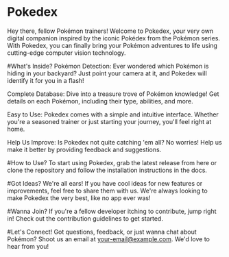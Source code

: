 # Pokedex
Hey there, fellow Pokémon trainers! Welcome to Pokedex, your very own digital companion inspired by the iconic Pokédex from the Pokémon series. With Pokedex, you can finally bring your Pokémon adventures to life using cutting-edge computer vision technology.

#What's Inside?
Pokémon Detection: Ever wondered which Pokémon is hiding in your backyard? Just point your camera at it, and Pokedex will identify it for you in a flash!

Complete Database: Dive into a treasure trove of Pokémon knowledge! Get details on each Pokémon, including their type, abilities, and more.

Easy to Use: Pokedex comes with a simple and intuitive interface. Whether you're a seasoned trainer or just starting your journey, you'll feel right at home.

Help Us Improve: Is Pokedex not quite catching 'em all? No worries! Help us make it better by providing feedback and suggestions.

#How to Use?
To start using Pokedex, grab the latest release from here or clone the repository and follow the installation instructions in the docs.

#Got Ideas?
We're all ears! If you have cool ideas for new features or improvements, feel free to share them with us. We're always looking to make Pokedex the very best, like no app ever was!

#Wanna Join?
If you're a fellow developer itching to contribute, jump right in! Check out the contribution guidelines to get started.

#Let's Connect!
Got questions, feedback, or just wanna chat about Pokémon? Shoot us an email at your-email@example.com. We'd love to hear from you!
